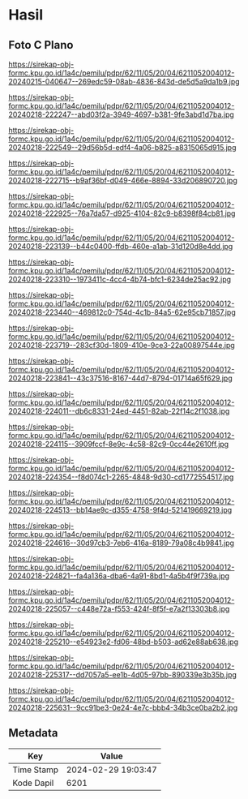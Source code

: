 # Hasil

## Foto C Plano

https://sirekap-obj-formc.kpu.go.id/1a4c/pemilu/pdpr/62/11/05/20/04/6211052004012-20240215-040647--269edc59-08ab-4836-843d-de5d5a9da1b9.jpg

https://sirekap-obj-formc.kpu.go.id/1a4c/pemilu/pdpr/62/11/05/20/04/6211052004012-20240218-222247--abd03f2a-3949-4697-b381-9fe3abd1d7ba.jpg

https://sirekap-obj-formc.kpu.go.id/1a4c/pemilu/pdpr/62/11/05/20/04/6211052004012-20240218-222549--29d56b5d-edf4-4a06-b825-a8315065d915.jpg

https://sirekap-obj-formc.kpu.go.id/1a4c/pemilu/pdpr/62/11/05/20/04/6211052004012-20240218-222715--b9af36bf-d049-466e-8894-33d206890720.jpg

https://sirekap-obj-formc.kpu.go.id/1a4c/pemilu/pdpr/62/11/05/20/04/6211052004012-20240218-222925--76a7da57-d925-4104-82c9-b8398f84cb81.jpg

https://sirekap-obj-formc.kpu.go.id/1a4c/pemilu/pdpr/62/11/05/20/04/6211052004012-20240218-223139--b44c0400-ffdb-460e-a1ab-31d120d8e4dd.jpg

https://sirekap-obj-formc.kpu.go.id/1a4c/pemilu/pdpr/62/11/05/20/04/6211052004012-20240218-223310--1973411c-4cc4-4b74-bfc1-6234de25ac92.jpg

https://sirekap-obj-formc.kpu.go.id/1a4c/pemilu/pdpr/62/11/05/20/04/6211052004012-20240218-223440--469812c0-754d-4c1b-84a5-62e95cb71857.jpg

https://sirekap-obj-formc.kpu.go.id/1a4c/pemilu/pdpr/62/11/05/20/04/6211052004012-20240218-223719--283cf30d-1809-410e-9ce3-22a00897544e.jpg

https://sirekap-obj-formc.kpu.go.id/1a4c/pemilu/pdpr/62/11/05/20/04/6211052004012-20240218-223841--43c37516-8167-44d7-8794-01714a65f629.jpg

https://sirekap-obj-formc.kpu.go.id/1a4c/pemilu/pdpr/62/11/05/20/04/6211052004012-20240218-224011--db6c8331-24ed-4451-82ab-22f14c2f1038.jpg

https://sirekap-obj-formc.kpu.go.id/1a4c/pemilu/pdpr/62/11/05/20/04/6211052004012-20240218-224115--3909fccf-8e9c-4c58-82c9-0cc44e2610ff.jpg

https://sirekap-obj-formc.kpu.go.id/1a4c/pemilu/pdpr/62/11/05/20/04/6211052004012-20240218-224354--f8d074c1-2265-4848-9d30-cd1772554517.jpg

https://sirekap-obj-formc.kpu.go.id/1a4c/pemilu/pdpr/62/11/05/20/04/6211052004012-20240218-224513--bb14ae9c-d355-4758-9f4d-521419669219.jpg

https://sirekap-obj-formc.kpu.go.id/1a4c/pemilu/pdpr/62/11/05/20/04/6211052004012-20240218-224616--30d97cb3-7eb6-416a-8189-79a08c4b9841.jpg

https://sirekap-obj-formc.kpu.go.id/1a4c/pemilu/pdpr/62/11/05/20/04/6211052004012-20240218-224821--fa4a136a-dba6-4a91-8bd1-4a5b4f9f739a.jpg

https://sirekap-obj-formc.kpu.go.id/1a4c/pemilu/pdpr/62/11/05/20/04/6211052004012-20240218-225057--c448e72a-f553-424f-8f5f-e7a2f13303b8.jpg

https://sirekap-obj-formc.kpu.go.id/1a4c/pemilu/pdpr/62/11/05/20/04/6211052004012-20240218-225210--e54923e2-fd06-48bd-b503-ad62e88ab638.jpg

https://sirekap-obj-formc.kpu.go.id/1a4c/pemilu/pdpr/62/11/05/20/04/6211052004012-20240218-225317--dd7057a5-ee1b-4d05-97bb-890339e3b35b.jpg

https://sirekap-obj-formc.kpu.go.id/1a4c/pemilu/pdpr/62/11/05/20/04/6211052004012-20240218-225631--9cc91be3-0e24-4e7c-bbb4-34b3ce0ba2b2.jpg


## Metadata

| Key        | Value               |
| ---------- | ------------------- |
| Time Stamp | 2024-02-29 19:03:47 |
| Kode Dapil | 6201                |



